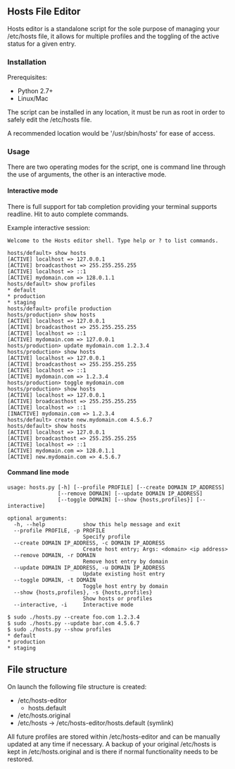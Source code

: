 ## Hosts File Editor

Hosts editor is a standalone script for the sole purpose of managing your /etc/hosts file, it allows for multiple profiles and the toggling of the active status for a given entry.

### Installation

Prerequisites:
* Python 2.7+
* Linux/Mac

The script can be installed in any location, it must be run as root in order to safely edit the /etc/hosts file.

A recommended location would be '/usr/sbin/hosts' for ease of access.

### Usage

There are two operating modes for the script, one is command line through the use of arguments, the other is an interactive mode.

#### Interactive mode

There is full support for tab completion providing your terminal supports readline. Hit <TAB><TAB> to auto complete commands.

Example interactive session:

```
Welcome to the Hosts editor shell. Type help or ? to list commands.

hosts/default> show hosts
[ACTIVE] localhost => 127.0.0.1
[ACTIVE] broadcasthost => 255.255.255.255
[ACTIVE] localhost => ::1
[ACTIVE] mydomain.com => 128.0.1.1
hosts/default> show profiles
* default
* production
* staging
hosts/default> profile production
hosts/production> show hosts
[ACTIVE] localhost => 127.0.0.1
[ACTIVE] broadcasthost => 255.255.255.255
[ACTIVE] localhost => ::1
[ACTIVE] mydomain.com => 127.0.0.1
hosts/production> update mydomain.com 1.2.3.4
hosts/production> show hosts
[ACTIVE] localhost => 127.0.0.1
[ACTIVE] broadcasthost => 255.255.255.255
[ACTIVE] localhost => ::1
[ACTIVE] mydomain.com => 1.2.3.4
hosts/production> toggle mydomain.com
hosts/production> show hosts
[ACTIVE] localhost => 127.0.0.1
[ACTIVE] broadcasthost => 255.255.255.255
[ACTIVE] localhost => ::1
[INACTIVE] mydomain.com => 1.2.3.4
hosts/default> create new.mydomain.com 4.5.6.7
hosts/default> show hosts
[ACTIVE] localhost => 127.0.0.1
[ACTIVE] broadcasthost => 255.255.255.255
[ACTIVE] localhost => ::1
[ACTIVE] mydomain.com => 128.0.1.1
[ACTIVE] new.mydomain.com => 4.5.6.7
```

#### Command line mode

```
usage: hosts.py [-h] [--profile PROFILE] [--create DOMAIN IP_ADDRESS]
                [--remove DOMAIN] [--update DOMAIN IP_ADDRESS]
                [--toggle DOMAIN] [--show {hosts,profiles}] [--interactive]

optional arguments:
  -h, --help            show this help message and exit
  --profile PROFILE, -p PROFILE
                        Specify profile
  --create DOMAIN IP_ADDRESS, -c DOMAIN IP_ADDRESS
                        Create host entry; Args: <domain> <ip address>
  --remove DOMAIN, -r DOMAIN
                        Remove host entry by domain
  --update DOMAIN IP_ADDRESS, -u DOMAIN IP_ADDRESS
                        Update existing host entry
  --toggle DOMAIN, -t DOMAIN
                        Toggle host entry by domain
  --show {hosts,profiles}, -s {hosts,profiles}
                        Show hosts or profiles
  --interactive, -i     Interactive mode

$ sudo ./hosts.py --create foo.com 1.2.3.4
$ sudo ./hosts.py --update bar.com 4.5.6.7
$ sudo ./hosts.py --show profiles
* default
* production
* staging
```

## File structure

On launch the following file structure is created:

 - /etc/hosts-editor
    - hosts.default
 - /etc/hosts.original
 - /etc/hosts -> /etc/hosts-editor/hosts.default (symlink)

All future profiles are stored within /etc/hosts-editor and can be manually updated at any time if necessary. A backup of your original /etc/hosts is kept in /etc/hosts.original and is there if normal functionality needs to be restored.
